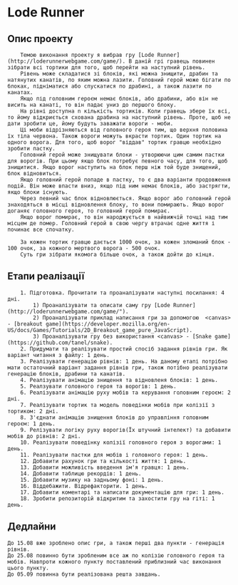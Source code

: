 # Lode Runner

## Опис проекту
		Темою виконання проекту я вибрав гру [Lode Runner](http://loderunnerwebgame.com/game/). В даній грі гравець повинен зібрати всі тортики для того, щоб перейти на наступний рівень.
		Рівень може складатися зі блоків, які можна знищити, драбин та натянутих канатів, по яким можна лазити. Головний герой може бігати по блоках, підніматися або спускатися по драбині, а також лазити по канатах.
		Якщо під головним героєм немає блоків, або драбини, або він не висить на канаті, то він падає униз до першого блоку.
		На рівні доступна n кількість тортиків. Коли гравець збере їх всі, то йому відкриється схована драбина на наступний рівень. Проте, щоб не дати зробити це, йому будуть заважати вороги - моби.
		Ці моби відрізняються від головного героя тим, що верхня половина їх тіла червона. Також вороги можуть вкрасти тортик. Один тортик на одного ворога. Для того, щоб ворог "віддав" тортик гравцю необхідно зробити пастку.
		Головний герой може знищувати блоки - утворюючи цим самим пастки для ворогів. При цьому якщо блок потребує певного часу, для того, щоб знищитися. Якщо ворог наступить на блок перш ніж той буде знищений, блок відновиться.
		Якщо головний герой попаде в пастку, то є два варіанти продовження подій. Він може впасти вниз, якщо під ним немає блоків, або застрягти, якщо блоки існують. 
		Через певний час блок відновлюється. Якщо ворог або головний герой  знаходяться в місці відновлення блоку, то вони помирають. Якщо ворог доганяє головного героя, то головний герой помирає.
		Якщо ворог помирає, то він народжується в найвижчій точці над тим місцем де помер. Головний герой в свою чергу втрачає одне життя і починає все спочатку. 
		
		За кожен тортик гравцю дається 1000 очок, за кожен зломаний блок - 100 очок, за кожного мертвого ворога - 500 очок.
		Суть гри зібрати якомога більше очок, а також дойти до кінця.
		
## Етапи реалізації
		1. Підготовка. Прочитати та проаналізувати наступні посилання: 4 дні.
			1) Проаналізувати та описати саму гру [Lode Runner](http://loderunnerwebgame.com/game/").
			2) Проаналізувати приклад написання гри за допомогою  <canvas> - [breakout game](https://developer.mozilla.org/en-US/docs/Games/Tutorials/2D_Breakout_game_pure_JavaScript).
			3) Проаналізувати гру без використання <canvas> - [Snake game](https://github.com/tanel/snake).
		2. Придумати та реалізувати простий спосіб задання рівнів гри. Як варіант читання з файлу: 1 день.
		3. Реалізувати генерацію рівнів: 1 день. На даному етапі потрібно мати остаточний варіант задання рівнів гри, також потібно реалізувати генерацію блоків, драбини та канатів.
		4. Реалізувати анімацію знищення та відновленя блоків: 1 день.
		5. Реалзувати головного героя та ворогів: 1 день.
		6. Реалізувати анімацію руху мобів та керування головним героєм: 2 дні.
		7. Реалізувати тортик та модель поведінки мобів при колізії з тортиком: 2 дні.
		8. З'єднати анімацію знищення блоків до управління головним героєм: 1 день.
		9. Релізувати логіку руху ворогів(Їх штучний інтелект) та добавити мобів до рівнів: 2 дні.
		10. Реалізувати поведінку колізії головного героя з ворогами: 1 день.
		11. Реалізувати пастки для мобів і головного героя: 1 день.
		12. Добавити рахунок гри та кількості життя: 1 день.
		13. Добавити можливість введення ім'я гравця: 1 день.
		14. Добавити таблицю рекордів: 1 день.
		15. Добавити музику на задньому фоні: 1 день.
		16. Віддебажити. Відрефакторити. 1 день.
		17. Добавити коментарі та написати документацію для гри: 1 день.
		18. Зробити репозиторій відкритим та захостити гру на гіті: 1 день.
		
##  Дедлайни

	До 15.08 вже зроблено опис гри, а також перші два пункти - генерація рівнів.
	До 25.08 повинно бути зробленим все аж по колізію головного героя та мобів. Навпроти кожного пункту поставлений приблизний час виконання цього пункту.
	До 05.09 повинна бути реалізована решта завдань.